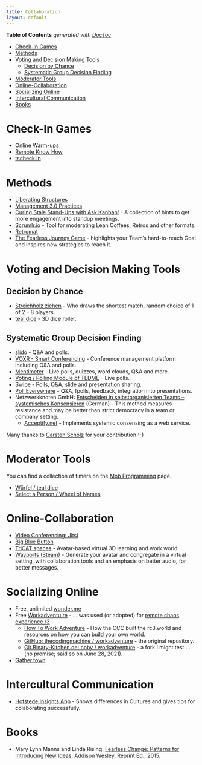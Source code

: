 ```yaml
---
title: Collaboration
layout: default
---
```


<!-- START doctoc generated TOC please keep comment here to allow auto update -->
<!-- DON'T EDIT THIS SECTION, INSTEAD RE-RUN doctoc TO UPDATE -->
**Table of Contents**  *generated with [DocToc](https://github.com/thlorenz/doctoc)*

- [Check-In Games](#check-in-games)
- [Methods](#methods)
- [Voting and Decision Making Tools](#voting-and-decision-making-tools)
  - [Decision by Chance](#decision-by-chance)
  - [Systematic Group Decision Finding](#systematic-group-decision-finding)
- [Moderator Tools](#moderator-tools)
- [Online-Collaboration](#online-collaboration)
- [Socializing Online](#socializing-online)
- [Intercultural Communication](#intercultural-communication)
- [Books](#books)

<!-- END doctoc generated TOC please keep comment here to allow auto update -->

# Check-In Games

* [Online Warm-ups](https://www.workshop-spiele.de/category/online-warm-ups/)
* [Remote Know How](https://qundg.de/remote-know-how/)
* [tscheck.in](http://tscheck.in/)

# Methods

* [Liberating Structures](https://liberatingstructures.com/)
* [Management 3.0 Practices](https://management30.com/practice/)
* [Curing Stale Stand-Ups with Ask Kanban!](https://blog.huge.io/ending-stale-stand-ups-with-ask-kanban-64de6c084d60) - A collection of hints to get more engagement into standup meetings.
* [Scrumlr.io](https://scrumlr.io) - Tool for moderating Lean Coffees, Retros and other formats.
* [Retromat](https://retromat.org/)
* [The Fearless Journey Game](https://fearlessjourney.info/) - highlights your Team’s hard-to-reach Goal and inspires new strategies to reach it.

# Voting and Decision Making Tools

## Decision by Chance

* [Streichholz ziehen](https://www.streichholzziehen.de/) - Who draws the shortest match, random choice of 1 of 2 - 8 players.
* [teal dice](http://a.teall.info/dice/) - 3D dice roller.

## Systematic Group Decision Finding

* [slido](https://sli.do) - Q&A and polls.
* [VOXR - Smart Conferencing](https://voxr.org/de) - Conference management platform including Q&A and polls.
* [Mentimeter](https://www.mentimeter.com/) - Live polls, quizzes, word clouds, Q&A and more.
* [Voting / Polling Module of TEDME](https://tedme.com/home/voting) - Live polls.
* [Swipe](https://www.swipe.to/) - Polls, Q&A, slide and presentation sharing.
* [Poll Everywhere](https://www.polleverywhere.com/) - Q&A, fpolls, feedback, integration into presentations.
* Netzwerkknoten GmbH: [Entscheiden in selbstorganisierten Teams – systemisches Konsensieren](https://www.netzwerkknoten.com/entscheiden-in-selbstorganisierten-teams-systemisches-konsensieren) (German) - This method measures resistance and may be better than strict democracy in a team or company setting.
  * [Acceptify.net](https://www.acceptify.at/de/start) - Implements systemic consensing as a web service.

Many thanks to [Carsten Scholz](https://www.scholz-management.de/) for your contribution :-)

# Moderator Tools

You can find a collection of timers on the [Mob Programming](software-crafting/mob-programming.html) page.

* [Würfel / teal dice](http://a.teall.info/dice/)
* [Select a Person / Wheel of Names](https://wheelofnames.com/)

# Online-Collaboration

* [Video Conferencing: Jitsi](https://meet.jit.si/)
* [Big Blue Button](https://bigbluebutton.org/)
* [TriCAT spaces](https://www.tricat-spaces.net/) - Avatar-based virtual 3D learning and work world.
* [Wayports (Steam)](https://store.steampowered.com/app/1548970/Wayports/) - Generate your avatar and congregate in a virtual setting, with collaboration tools and an emphasis on better audio, for better messages.

# Socializing Online

* Free, unlimited [wonder.me](https://www.wonder.me)
* Free [Workadventu.re](https://workadventu.re) - ... was used (or adopted) for [remote chaos experience r3](https://events.ccc.de/2020/12/31/rc3-es-war-einmal-kein-congress/)
  * [How To Work Adventure](https://howto.rc3.world/workadventure.en.html) - How the CCC built the rc3.world and resources on how you can build your own world.
  * [GitHub: thecodingmachine / workadventure](https://github.com/thecodingmachine/workadventure) - the original repository.
  * [Git.Binary-Kitchen.de: noby / workadventure](https://git.binary-kitchen.de/noby/workadventure) - a fork I might test ... (no promise; said so on June 28, 2021).
* [Gather.town](https://gather.town)

# Intercultural Communication

* [Hofstede Insights App](https://apps.apple.com/us/app/hofstede-insights/id1475925653) - Shows differences in Cultures and gives tips for colaborating successfully.

# Books

* Mary Lynn Manns and Linda Rising: [Fearless Change: Patterns for Introducing New Ideas](https://books.google.de/books?id=lg75rK179nsC), Addison Wesley, Reprint Ed., 2015.

